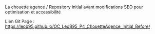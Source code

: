  
La chouette agence / Repository initial avant modifications SEO pour optimisation et accessibilité

Lien Git Page : https://leob95.github.io/OC_LeoB95_P4_ChouetteAgence_Initial_Before/

